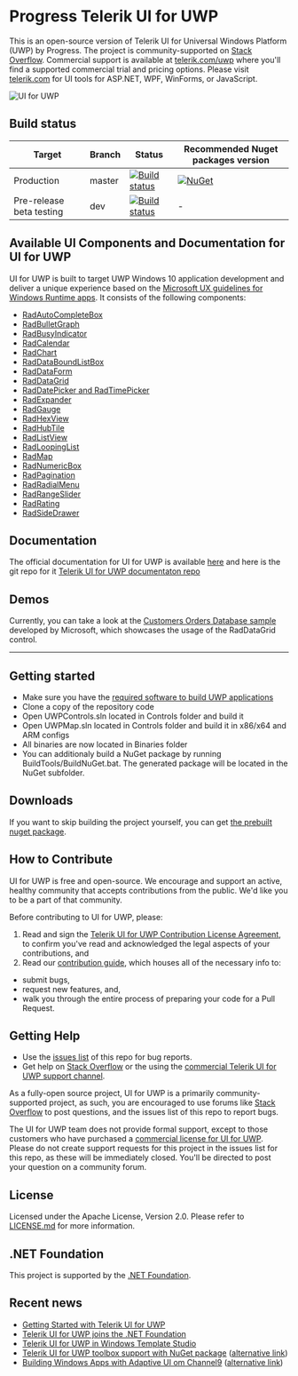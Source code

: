 # Progress Telerik UI for UWP

This is an open-source version of Telerik UI for Universal Windows Platform (UWP) by Progress. The project is community-supported on [Stack Overflow](https://stackoverflow.com/questions/tagged/telerik+uwp). Commercial support is available at [telerik.com/uwp](http://www.telerik.com/uwp) where you'll find a supported commercial trial and pricing options. Please visit [telerik.com](http://www.telerik.com/) for UI tools for ASP.NET, WPF, WinForms, or JavaScript.

![UI for UWP](http://d585tldpucybw.cloudfront.net/sfimages/default-source/default-album/oss/uwp-ui.png?sfvrsn=2)

## Build status
| Target | Branch | Status | Recommended Nuget packages version |
| ------ | ------ | ------ | ------ |
| Production | master | [![Build status](https://ci.appveyor.com/api/projects/status/gjb70e1valw4d6vn/branch/master?svg=true)](https://ci.appveyor.com/project/UIForUWP/ui-for-uwp/branch/master) | [![NuGet](https://img.shields.io/nuget/v/Telerik.UI.for.UniversalWindowsPlatform.svg)](https://www.nuget.org/packages/Telerik.UI.for.UniversalWindowsPlatform/) |
| Pre-release beta testing | dev | [![Build status](https://ci.appveyor.com/api/projects/status/in6mu8pxvufh0x3m/branch/development?svg=true)](https://ci.appveyor.com/project/UIForUWP/ui-for-uwp-35if0/branch/development)| - |


## Available UI Components and Documentation for UI for UWP

UI for UWP is built to target UWP Windows 10 application development and deliver a unique experience based on the [Microsoft UX guidelines for Windows Runtime apps](https://developer.microsoft.com/windows/apps/design). It consists of the following components:

* [RadAutoCompleteBox](http://www.telerik.com/universal-windows-platform-ui/autocompletebox)
* [RadBulletGraph](http://www.telerik.com/universal-windows-platform-ui/bulletgraph)
* [RadBusyIndicator](http://www.telerik.com/universal-windows-platform-ui/busyindicator)
* [RadCalendar](http://www.telerik.com/universal-windows-platform-ui/calendar)
* [RadChart](http://www.telerik.com/universal-windows-platform-ui/chart)
* [RadDataBoundListBox](http://www.telerik.com/universal-windows-platform-ui/databoundlistbox)
* [RadDataForm](http://www.telerik.com/universal-windows-platform-ui/dataform)
* [RadDataGrid](http://www.telerik.com/universal-windows-platform-ui/grid)
* [RadDatePicker and RadTimePicker](http://www.telerik.com/universal-windows-platform-ui/datepicker-and-timepicker)
* [RadExpander](http://www.telerik.com/universal-windows-platform-ui/expander)
* [RadGauge](http://www.telerik.com/universal-windows-platform-ui/gauge)
* [RadHexView](http://www.telerik.com/universal-windows-platform-ui/hexview)
* [RadHubTile](http://www.telerik.com/universal-windows-platform-ui/hubtile)
* [RadListView](http://www.telerik.com/universal-windows-platform-ui/listview)
* [RadLoopingList](http://www.telerik.com/universal-windows-platform-ui/loopinglist)
* [RadMap](http://www.telerik.com/universal-windows-platform-ui/map)
* [RadNumericBox](http://www.telerik.com/universal-windows-platform-ui/numericbox)
* [RadPagination](http://www.telerik.com/universal-windows-platform-ui/pagination)
* [RadRadialMenu](http://www.telerik.com/universal-windows-platform-ui/radialmenu)
* [RadRangeSlider](http://www.telerik.com/universal-windows-platform-ui/rangeslider)
* [RadRating](http://www.telerik.com/universal-windows-platform-ui/rating)
* [RadSideDrawer](http://www.telerik.com/universal-windows-platform-ui/sidedrawer)

## Documentation

The official documentation for UI for UWP is available [here](http://docs.telerik.com/devtools/universal-windows-platform/Introduction-uwp) and here is the git repo for it [Telerik UI for UWP documentaton repo](https://github.com/telerik/uwp-docs)

## Demos
Currently, you can take a look at the [Customers Orders Database sample](https://github.com/Microsoft/Windows-appsample-customers-orders-database) developed by Microsoft, which showcases the usage of the RadDataGrid control.

**********************************************************************************************************************************

## Getting started

* Make sure you have the [required software to build UWP applications](https://docs.microsoft.com/windows/uwp/get-started/get-set-up)
* Clone a copy of the repository code
* Open UWPControls.sln located in Controls folder and build it
* Open UWPMap.sln located in Controls folder and build it in x86/x64 and ARM configs
* All binaries are now located in Binaries folder
* You can additionaly build a NuGet package by running BuildTools/BuildNuGet.bat. The generated package will be located in the NuGet subfolder.

## Downloads

If you want to skip building the project yourself, you can get [the prebuilt nuget package](https://www.nuget.org/packages/Telerik.UI.for.UniversalWindowsPlatform/).

## How to Contribute

UI for UWP is free and open-source. We encourage and support an active, healthy community that accepts contributions from the public. We'd like you to be a part of that community.

Before contributing to UI for UWP, please:

1. Read and sign the [Telerik UI for UWP Contribution License Agreement](https://docs.google.com/forms/d/e/1FAIpQLSfQAzVxnnfwRQmtJCVmB41_ig1gYow--Gr8qLvaDxJRNHPtUQ/viewform), to confirm you've read and acknowledged the legal aspects of your contributions, and
2. Read our [contribution guide](CONTRIBUTING.md), which houses all of the necessary info to:
  * submit bugs,
  * request new features, and,
  * walk you through the entire process of preparing your code for a Pull Request.
  
## Getting Help

* Use the [issues list](https://github.com/telerik/UI-For-UWP/issues) of this repo for bug reports.
* Get help on [Stack Overflow](https://stackoverflow.com/questions/tagged/telerik+uwp) or the using the [commercial Telerik UI for UWP support channel](http://www.telerik.com/account/support-tickets/my-support-tickets.aspx).

As a fully-open source project, UI for UWP is a primarily community-supported project, as such, you are encouraged to use forums like [Stack Overflow](https://stackoverflow.com/) to post questions, and the issues list of this repo to report bugs.

The UI for UWP team does not provide formal support, except to those customers who have purchased a [commercial license for UI for UWP](http://www.telerik.com/universal-windows-platform-ui). Please do not create support requests for this project in the issues list for this repo, as these will be immediately closed. You'll be directed to post your question on a community forum.

## License

Licensed under the Apache License, Version 2.0. Please refer to [LICENSE.md](LICENSE.md) for more information.

## .NET Foundation

This project is supported by the [.NET Foundation](https://dotnetfoundation.org).

## Recent news

* [Getting Started with Telerik UI for UWP](http://www.telerik.com/blogs/getting-started-with-telerik-ui-for-uwp)
* [Telerik UI for UWP joins the .NET Foundation](http://www.telerik.com/blogs/progress-telerik-ui-for-uwp-joins-net-foundation)
* [Telerik UI for UWP in Windows Template Studio](https://developer.telerik.com/topics/net/announcing-windows-template-studio/)
* [Telerik UI for UWP toolbox support with NuGet package](http://www.telerik.com/blogs/telerik-ui-for-uwp-free-and-updated-xaml-controls) ([alternative link](https://blogs.msdn.microsoft.com/visualstudio/2017/05/30/telerik-ui-for-uwp-free-and-updated-xaml-controls/))
* [Building Windows Apps with Adaptive UI om Channel9](http://www.telerik.com/blogs/ui-controls-for-uwp-building-windows-apps-with-adaptive-ui) ([alternative link](https://channel9.msdn.com/Blogs/DevRadio/DR1734))


